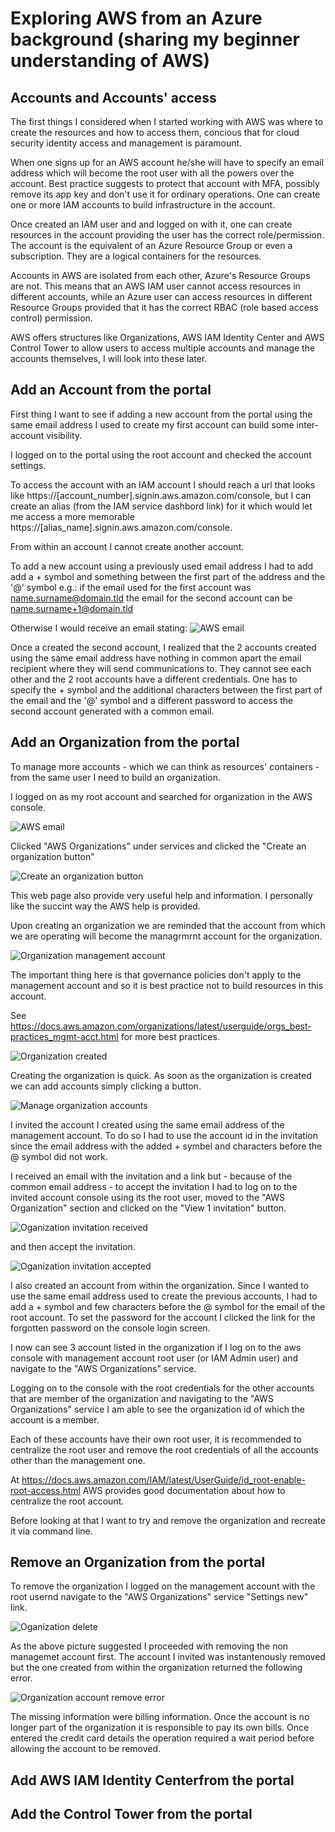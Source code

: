 # Exploring AWS from an Azure background (sharing my beginner understanding of AWS)
## Accounts and Accounts' access 
The first things I considered when I started working with AWS was where to create the resources and how to access them, concious that for cloud security identity access and management is paramount. 

When one signs up for an AWS account he/she will have to specify an email address which will become the root user with all the powers over the account. Best practice suggests to protect that account with MFA, possibly remove its app key and don't use it for ordinary operations. One can create one or more IAM accounts to build infrastructure in the account.

Once created an IAM user and and logged on with it, one can create resources in the account providing the user has the correct role/permission. The account is the equivalent of an Azure Resource Group or even a subscription. They are a logical containers for the resources.

Accounts in AWS are isolated from each other, Azure's Resource Groups are not. This means that an AWS IAM user cannot access resources in different accounts, while an Azure user can access resources in different Resource Groups provided that it has the correct RBAC (role based access control) permission.

AWS offers structures like Organizations, AWS IAM Identity Center and AWS Control Tower to allow users to access multiple accounts and manage the accounts themselves, I will look into these later.
   
## Add an Account from the portal
First thing I want to see if adding a new account from the portal using the same email address I used to create my first account can build some inter-account visibility.

I logged on to the portal using the root account and checked the account settings.

To access the account with an IAM account I should reach a url that looks like https://[account_number].signin.aws.amazon.com/console, but I can create an alias (from the IAM service dashbord link) for it which would let me access a more memorable https://[alias_name].signin.aws.amazon.com/console.

From within an account I cannot create another account.

To add a new account using a previously used email address I had to add add a + symbol and something between the first part of the address and the '@' symbol e.g.:
if the email used for the first account was name.surname@domain.tld the email for the second account can be name.surname+1@domain.tld

Otherwise I would receive an email stating:
![AWS email](images/aws_email_already_associated_with_an_account.png?raw=true "AWS email")

Once a created the second account, I realized that the 2 accounts created using the same email address have nothing in common apart the email recipient where they will send communications to. They cannot see each other and the 2 root accounts have a different credentials. One has to specify the + symbol and the additional characters between the first part of the email and the '@' symbol and a different password to access the second account generated with a common email.

## Add an Organization from the portal
To manage more accounts - which we can think as resources' containers - from the same user I need to build an organization.

I logged on as my root account and searched for organization in the AWS console.

![AWS email](images/aws_console_search_organization.png?raw=true "Search for organization")

Clicked "AWS Organizations" under services and clicked the "Create an organization button"

![Create an organization button](images/aws_create_organization.png?raw=true "Create an organization button")

This web page also provide very useful help and information. I personally like the succint way the AWS help is provided.

Upon creating an organization we are reminded that the account from which we are operating will become the managrmrnt account for the organization.

![Organization management account](images/aws_organization_management_account.png?raw=true "Organization management account")

The important thing here is that governance policies don't apply to the management account and so it is best practice not to build resources in this account. 

See https://docs.aws.amazon.com/organizations/latest/userguide/orgs_best-practices_mgmt-acct.html for more best practices.

![Organization created](images/aws_organization_created.png?raw=true "Organization created")

Creating the organization is quick. As soon as the organization is created we can add accounts simply clicking a button.

![Manage organization accounts](images/aws_add_an_account_to_an_organization.png?raw=true "Manage organization accounts")

I invited the account I created using the same email address of the management account. To do so I had to use the account id in the invitation since the email address with the added + symbel and characters before the @ symbol did not work.

I received an email with the invitation and a link but - because of the common email address - to accept the invitation I had to log on to the invited account console using its the root user, moved to the "AWS Organization" section and clicked on the "View 1 invitation" button.

![Oganization invitation received](images/aws_organization_invitation_received.png?raw=true "Oganization invitation received")

and then accept the invitation.

![Oganization invitation accepted](images/aws_organization_invitation_accepted.png?raw=true "Oganization invitation accepted")

I also created an account from within the organization. Since I wanted to use the same email address used to create the previous accounts, I had to add a + symbol and few characters before the @ symbol for the email of the root account. To set the password for the account I clicked the link for the forgotten password on the console login screen.

I now can see 3 account listed in the organization if I log on to the aws console with management account root user (or IAM Admin user) and navigate to the "AWS Organizations" service.

Logging on to the console with the root credentials for the other accounts that are member of the organization and navigating to the "AWS Organizations" service I am able to see the organization id of which the account is a member.

Each of these accounts have their own root user, it is recommended to centralize the root user and remove the root credentials of all the accounts other than the management one.

At https://docs.aws.amazon.com/IAM/latest/UserGuide/id_root-enable-root-access.html AWS provides good documentation about how to centralize the root account.

Before looking at that I want to try and remove the organization and recreate it via command line.

## Remove an Organization from the portal

To remove the organization I logged on the management account with the root usernd navigate to the "AWS Organizations" service "Settings new" link.

![Oganization delete](images/aws_organization_delete.png?raw=true "Oganization delete")

As the above picture suggested I proceeded with removing the non managemet account first. The account I invited was instantenously removed but the one created from within the organization returned the following error.

![Organization account remove error](images/aws_remove_account_from_organization_error.png?raw=true "Organization account remove error")

The missing information were billing information. Once the account is no longer part of the organization it is responsible to pay its own bills. Once entered the credit card details the operation required a wait period before allowing the account to be removed.



## Add AWS IAM Identity Centerfrom the portal
## Add the Control Tower from the portal